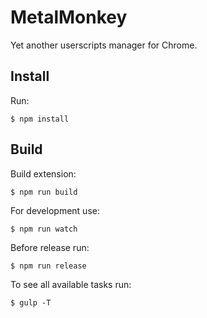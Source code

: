 # MetalMonkey

Yet another userscripts manager for Chrome.

## Install

Run: 

    $ npm install

## Build

Build extension:

    $ npm run build

For development use:

    $ npm run watch

Before release run:

    $ npm run release

To see all available tasks run:

    $ gulp -T
